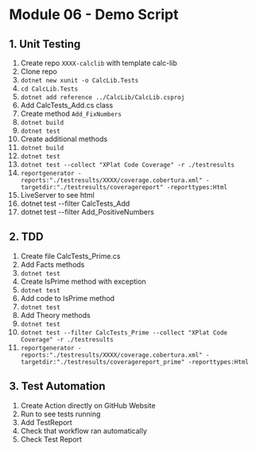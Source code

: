 # Module 06 - Demo Script

## 1. Unit Testing

1) Create repo `XXXX-calclib` with template calc-lib
2) Clone repo
3) `dotnet new xunit -o CalcLib.Tests`
4) `cd CalcLib.Tests`
5) `dotnet add reference ../CalcLib/CalcLib.csproj`
6) Add CalcTests_Add.cs class
7) Create method `Add_FixNumbers`
8) `dotnet build`
9) `dotnet test`
10) Create additional methods
11) `dotnet build`
12) `dotnet test`
13) `dotnet test --collect "XPlat Code Coverage" -r ./testresults`
14) `reportgenerator -reports:"./testresults/XXXX/coverage.cobertura.xml" -targetdir:"./testresults/coveragereport" -reporttypes:Html`
15) LiveServer to see html
16) dotnet test --filter CalcTests_Add
17) dotnet test --filter Add_PositiveNumbers

## 2. TDD

1) Create file CalcTests_Prime.cs
2) Add Facts methods
3) `dotnet test`
4) Create IsPrime method with exception
5) `dotnet test`
6) Add code to IsPrime method
7) `dotnet test`
8) Add Theory methods
9) `dotnet test`
10) `dotnet test --filter CalcTests_Prime --collect "XPlat Code Coverage" -r ./testresults`
11) `reportgenerator -reports:"./testresults/XXXX/coverage.cobertura.xml" -targetdir:"./testresults/coveragereport_prime" -reporttypes:Html`

## 3. Test Automation

1) Create Action directly on GitHub Website
2) Run to see tests running
3) Add TestReport
4) Check that workflow ran automatically
5) Check Test Report
